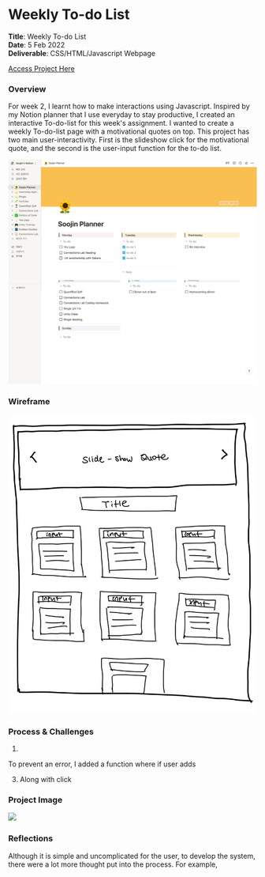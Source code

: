 # Weekly To-do List

**Title**: Weekly To-do List <br>
**Date**: 5 Feb 2022 <br>
**Deliverable**: CSS/HTML/Javascript Webpage <br>

[Access Project Here](https://soojin-lee0819.github.io/connectionsLab/Week2)

### Overview

For week 2, I learnt how to make interactions using Javascript. Inspired by my Notion planner that I use everyday to stay productive, I created an interactive To-do-list for this week's assignment. I wanted to create a weekly To-do-list page with a motivational quotes on top. This project has two main user-interactivity. First is the slideshow click for the motivational quote, and the second is the user-input function for the to-do list. 

<img src="images/soojinplanner.png" width="600">


### Wireframe

<img src="images/wireframe.jpg" width="600">

### Process & Challenges



1)

To prevent an error, I added a function where if user adds 

3) Along with click 

### Project Image

<img src="images/todolist.png" width="700">


### Reflections 

Although it is simple and uncomplicated for the user, to develop the system, there were a lot more thought put into the process. For example, 
